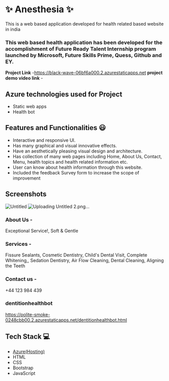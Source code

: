 # ✨  Anesthesia ✨

This is a web based application developed for health related based website in india

### This web based health application has been developed for the accomplishment of Future Ready Talent Internship program launched by Microsoft, Future Skills Prime, Quess, Github and EY.


**Project Link** -https://black-wave-06bf6a000.2.azurestaticapps.net
**project demo video link** -

## Azure technologies used for Project

- Static web apps
- Health bot

## Features and Functionalities 😃

- Interactive and responsive UI.
- Has many graphical and visual innovative effects.
- Have an aesthetically pleasing visual design and architecture.
- Has collection of many web pages including Home, About Us, Contact, Menu, health topics and health related information etc.
- User can know about health information through this website.
- Included the feedback Survey form to increase the scope of improvement 

## Screenshots
![Untitled](https://user-images.githubusercontent.com/115787485/207067131-85146da8-9824-450a-a13f-71345246f733.png)
![Uploading Untitled 2.png…]()

### About Us -
Exceptional Service!,
Soft & Gentle
### Services -
Fissure Sealants,
Cosmetic Dentistry,
Child's Dental Visit,
Complete Whitening,,
Sedation Dentistry,
Air Flow Cleaning,
Dental Cleaning,
Aligning the Teeth
### Contact us -
+44 123 984 439
### dentitionhealthbot
https://polite-smoke-0248cbb00.2.azurestaticapps.net/dentitionhealthbot.html
## Tech Stack 💻

- [Azure(Hosting)](https://azure.microsoft.com/en-in/features/azure-portal/)
- HTML
- CSS
- Bootstrap
- JavaScript
